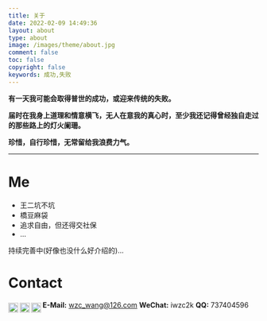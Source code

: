 ```yaml
---
title: 关于
date: 2022-02-09 14:49:36
layout: about
type: about
image: /images/theme/about.jpg
comment: false
toc: false
copyright: false
keywords: 成功,失败
---
```


**有一天我可能会取得普世的成功，或迎来传统的失败。**

**届时在我身上道理和情意横飞，无人在意我的真心时，至少我还记得曾经独自走过的那些路上的灯火阑珊。**

**珍惜，自行珍惜，无常留给我浪费力气。**

------

# Me

- 王二坑不坑
- 橋豆麻袋
- 追求自由，但还得交社保
- ...

持续完善中(好像也没什么好介绍的)...







# Contact

<img src='/index/email.png' align='left' style=' width:20px;height:20px;position: relative; top: 4px;pointer-events: none'/> **E-Mail:** wzc_wang@126.com
<img src='/index/wechat.png' align='left' style=' width:20px;height:20px;position: relative; top: 4px;pointer-events: none'/> **WeChat:** iwzc2k
<img src='/index/qq.png' align='left' style=' width:20px;height:20px;position: relative; top: 4px;pointer-events: none'/> **QQ:** 737404596

